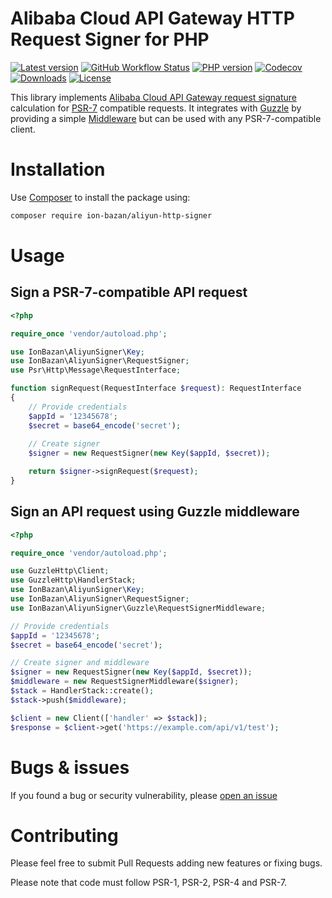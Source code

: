 # Alibaba Cloud API Gateway HTTP Request Signer for PHP

[![Latest version](https://img.shields.io/packagist/v/ion-bazan/aliyun-http-signer.svg)](https://packagist.org/packages/ion-bazan/aliyun-http-signer)
[![GitHub Workflow Status](https://img.shields.io/github/workflow/status/IonBazan/aliyun-http-signer/Tests)](https://github.com/IonBazan/aliyun-http-signer/actions)
[![PHP version](https://img.shields.io/packagist/php-v/ion-bazan/aliyun-http-signer.svg)](https://packagist.org/packages/ion-bazan/aliyun-http-signer)
[![Codecov](https://img.shields.io/codecov/c/gh/IonBazan/aliyun-http-signer)](https://codecov.io/gh/IonBazan/aliyun-http-signer)
[![Downloads](https://img.shields.io/packagist/dt/ion-bazan/aliyun-http-signer.svg)](https://packagist.org/packages/ion-bazan/aliyun-http-signer)
[![License](https://img.shields.io/packagist/l/ion-bazan/aliyun-http-signer.svg)](https://packagist.org/packages/ion-bazan/aliyun-http-signer)

This library implements [Alibaba Cloud API Gateway request signature](https://www.alibabacloud.com/help/doc-detail/29475.htm) calculation for [PSR-7](https://www.php-fig.org/psr/psr-7/) compatible requests.
It integrates with [Guzzle](https://github.com/guzzle/guzzle) by providing a simple [Middleware](http://docs.guzzlephp.org/en/stable/handlers-and-middleware.html#middleware) but can be used with any PSR-7-compatible client.

# Installation
Use [Composer](https://getcomposer.org/) to install the package using:

```bash
composer require ion-bazan/aliyun-http-signer
```

# Usage

## Sign a PSR-7-compatible API request 

```php
<?php

require_once 'vendor/autoload.php';

use IonBazan\AliyunSigner\Key;
use IonBazan\AliyunSigner\RequestSigner;
use Psr\Http\Message\RequestInterface;

function signRequest(RequestInterface $request): RequestInterface
{
    // Provide credentials
    $appId = '12345678';
    $secret = base64_encode('secret');
    
    // Create signer
    $signer = new RequestSigner(new Key($appId, $secret));

    return $signer->signRequest($request);
}
```

## Sign an API request using Guzzle middleware

```php
<?php

require_once 'vendor/autoload.php';

use GuzzleHttp\Client;
use GuzzleHttp\HandlerStack;
use IonBazan\AliyunSigner\Key;
use IonBazan\AliyunSigner\RequestSigner;
use IonBazan\AliyunSigner\Guzzle\RequestSignerMiddleware;

// Provide credentials
$appId = '12345678';
$secret = base64_encode('secret');

// Create signer and middleware
$signer = new RequestSigner(new Key($appId, $secret));
$middleware = new RequestSignerMiddleware($signer);
$stack = HandlerStack::create();
$stack->push($middleware);

$client = new Client(['handler' => $stack]);
$response = $client->get('https://example.com/api/v1/test');
```

# Bugs & issues

If you found a bug or security vulnerability, please [open an issue](https://github.com/IonBazan/aliyun-http-signer/issues/new)

# Contributing

Please feel free to submit Pull Requests adding new features or fixing bugs.

Please note that code must follow PSR-1, PSR-2, PSR-4 and PSR-7.  
